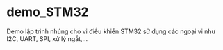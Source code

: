 # demo_STM32
Demo lập trình nhúng cho vi điều khiển STM32 sử dụng các ngoại vi như I2C, UART, SPI, xử lý ngắt,...

